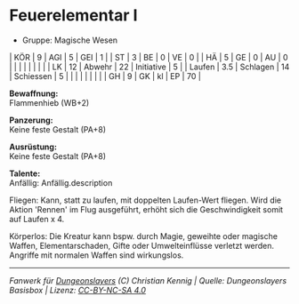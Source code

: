 # Feuerelementar I  
- Gruppe: Magische Wesen  

| KÖR    | 9   | AGI      | 5  | GEI        | 1  |
| ST     | 3   | BE       | 0  | VE         | 0  |
| HÄ     | 5   | GE       | 0  | AU         | 0  |
|        |     |          |    |            |    |
| LK     | 12  | Abwehr   | 22 | Initiative | 5  |
| Laufen | 3.5 | Schlagen | 14 | Schiessen  | 5  |
|        |     |          |    |            |    |
| GH     | 9   | GK       | kl | EP         | 70 |


**Bewaffnung:**  
Flammenhieb (WB+2)

**Panzerung:**  
Keine feste Gestalt (PA+8)

**Ausrüstung:**  
Keine feste Gestalt (PA+8)

**Talente:**  
Anfällig: Anfällig.description

Fliegen: Kann, statt zu laufen, mit doppelten Laufen-Wert fliegen. Wird die Aktion 'Rennen' im Flug ausgeführt, erhöht sich die Geschwindigkeit somit auf Laufen x 4.

Körperlos: Die Kreatur kann bspw. durch Magie, geweihte oder magische Waffen, Elementarschaden, Gifte oder Umwelteinflüsse verletzt werden. Angriffe mit normalen Waffen sind wirkungslos.





___
*Fanwerk für [Dungeonslayers](https://www.dungeonslayers.net/) (C) Christian Kennig | Quelle: Dungeonslayers Basisbox | Lizenz: [CC-BY-NC-SA 4.0](https://creativecommons.org/licenses/by-nc-sa/4.0/deed.de)*